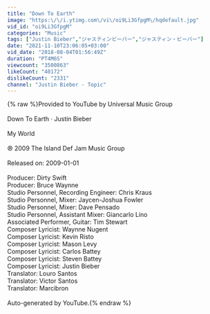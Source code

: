 ```yaml
---
title: "Down To Earth"
image: "https:\/\/i.ytimg.com\/vi\/oi9Li3GfpgM\/hqdefault.jpg"
vid_id: "oi9Li3GfpgM"
categories: "Music"
tags: ["Justin Bieber","ジャスティンビーバー","ジャスティン・ビーバー"]
date: "2021-11-10T23:06:05+03:00"
vid_date: "2018-08-04T01:56:49Z"
duration: "PT4M6S"
viewcount: "3500863"
likeCount: "40172"
dislikeCount: "2331"
channel: "Justin Bieber - Topic"
---
```

{% raw %}Provided to YouTube by Universal Music Group<br /><br />Down To Earth · Justin Bieber<br /><br />My World<br /><br />℗ 2009 The Island Def Jam Music Group<br /><br />Released on: 2009-01-01<br /><br />Producer: Dirty Swift<br />Producer: Bruce Waynne<br />Studio  Personnel, Recording  Engineer: Chris Kraus<br />Studio  Personnel, Mixer: Jaycen-Joshua Fowler<br />Studio  Personnel, Mixer: Dave Pensado<br />Studio  Personnel, Assistant  Mixer: Giancarlo Lino<br />Associated  Performer, Guitar: Tim Stewart<br />Composer  Lyricist: Waynne Nugent<br />Composer  Lyricist: Kevin Risto<br />Composer  Lyricist: Mason Levy<br />Composer  Lyricist: Carlos Battey<br />Composer  Lyricist: Steven Battey<br />Composer  Lyricist: Justin Bieber<br />Translator: Louro Santos<br />Translator: Victor Santos<br />Translator: Marcibron<br /><br />Auto-generated by YouTube.{% endraw %}
